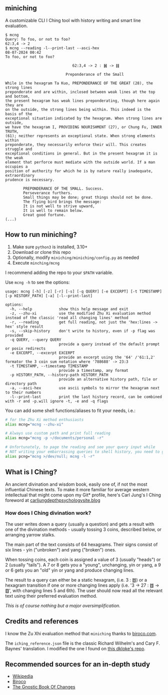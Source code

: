 ## miniching

A customizable CLI I Ching tool with history writing and smart line evaluation.

```
$ mcng
Query: To foo, or not to foo?
62:3,4 -> 2
$ mcng --reading -l--print-last --asci-hex
08-07-2024 00:42
To foo, or not to foo?

                              62:3,4 -> 2 : ䷽ -> ䷁

                           Preponderance of the Small

While in the hexagram Ta Kuo, PREPONDERANCE OF THE GREAT (28), the strong lines
preponderate and are within, inclosed between weak lines at the top and bottom,
the present hexagram has weak lines preponderating, though here again they are
on the outside, the strong lines being within. This indeed is the basis of the
exceptional situation indicated by the hexagram. When strong lines are outside,
we have the hexagram I, PROVIDING NOURISHMENT (27), or Chung Fu, INNER TRUTH,
(61); neither represents an exceptional state. When strong elements within
preponderate, they necessarily enforce their will. This creates struggle and
exceptional conditions in general. But in the present hexagram it is the weak
element that perforce must mediate with the outside world. If a man occupies a
position of authority for which he is by nature really inadequate, extraordinary
prudence is necessary.

        PREPONDERANCE OF THE SMALL. Success.
        Perseverance furthers.
        Small things may be done; great things should not be done.
        The flying bird brings the message:
        It is not well to strive upward,
        It is well to remain below.
        Great good fortune.
(...)
```

## How to run miniching?

1. Make sure `python3` is installed, 3.10+
2. Download or clone this repo
3. Optionally, modify `miniching/miniching/config.py` as needed
4. Execute `minching/mcng`

I recommend adding the repo to your `$PATH` variable.

Use `mcng -h` to see the options:

```
usage: mcng [-h] [-z] [-r] [-s] [-q QUERY] [-e EXCERPT] [-t TIMESTAMP] [-p HISTORY_PATH] [-a] [-l--print-last]

options:
  -h, --help            show this help message and exit
  -z, --zhu-xi          use the modified Zhu Xi evaluation method instead of the classic 'read all changing lines' method
  -r, --reading         get full reading, not just the 'hex:lines -> hex' style result
  -s, --skip-history    don't write to history, even if -p flag was provided
  -q QUERY, --query QUERY
                        provide a query instead of the default prompt or posix redirects
  -e EXCERPT, --excerpt EXCERPT
                        provide an excerpt using the '64' /'61:1,2' formator the 3 coin sum notation where '788688' -> 23:3
  -t TIMESTAMP, --timestamp TIMESTAMP
                        provide a timestamp, any format
  -p HISTORY_PATH, --history-path HISTORY_PATH
                        provide an alternative history path, file or directory path
  -a, --asci-hex        use ascii symbols to mirror the hexagram next to their numbers
  -l--print-last        print the last history record, can be combined with -r and -p.will ignore -t, -e and -q flags
```

You can add some shell functions/aliases to fit your needs, i.e.:

```bash
# for the Zhu Xi method enthusiasts
alias mcng="mcng --zhu-xi"

# Always use custom path and print full reading
alias mcng="mcng -p ~/documents/personal -r"

# Unfortunately, to page the reading and see your query input while
# NOT writing your embarrassing queries to shell history, you need to get hacky
alias pcng="mcng >/dev/null; mcng -l -r"
```

## What is I Ching?

An ancient divination and wisdom book, easily one of, if not the most
influential Chinese texts. To make it more familiar for average
western intellectual that might come upon my Git\* profile, here's Carl Jung's
I Ching foreword at [carljungdepthpsychologysite.blog](https://carljungdepthpsychologysite.blog/2020/02/03/foreword-to-the-i-ching-by-carl-gustav-jung/)

### How does I Ching divination work?

The user writes down a query (usually a question) and gets a result with one
of the divination methods - usually tossing 3 coins, described below, or
arranging yarrow stalks.

The main part of the text consists of 64 hexagrams.
Their signs consist of six lines - yin ("unbroken") and yang ("broken") ones.

When tossing coins, each coin is assigned a value of 3 (usually "heads") or
2 (usually "tails"). A 7 or 8 gets you a "young", unchanging, yin or yang,
a 9 or 6 gets you  an "old" yin or yang and produce changing lines.

The result to a query can either be a static hexagram, (i.e. 3 : ䷂) or a
hexagram transition if one or more changing lines apply
(i.e. '3 -> 27 : ䷂ -> ䷚', with changing lines 5 and 6th).
The user should now read all the relevant text using their  preferred
evaluation method.

*This is of course nothing but a major oversimplification.*

## Credits and references

I know the Zu Xhi evaluation method that `miniching` thanks to
[biroco.com](https://www.biroco.com/yijing/basics.htm).

The `iching_reference.json` file is the classic
Richard Wilhelm's and Cary F. Baynes' translation.
I modified the one I found on [this dkloke's repo](https://github.com/dkloke/I-Ching-ref/blob/master/iChing.json).

## Recommended sources for an in-depth study

* [Wikipedia](https://en.wikipedia.org/wiki/I_Ching)
* [Biroco](https://www.biroco.com/yijing/index.htm)
* [The Gnostic Book Of Changes](https://www.jamesdekorne.com/GBCh/GBCh.htm)
